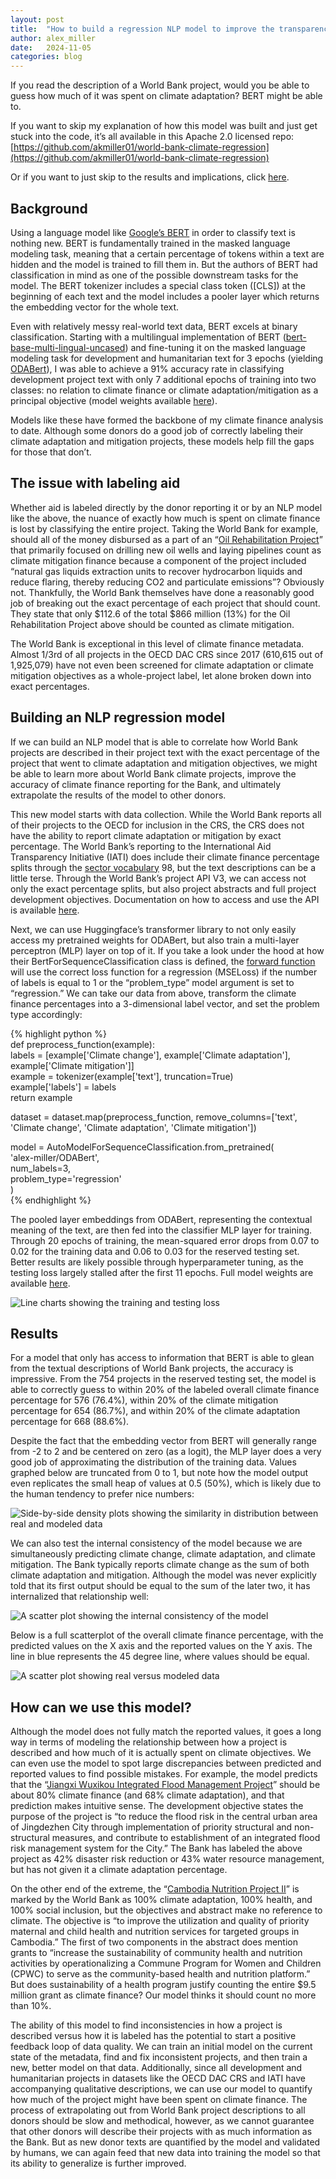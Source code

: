 ```yaml
---
layout: post
title:  "How to build a regression NLP model to improve the transparency of climate finance"
author: alex_miller
date:   2024-11-05
categories: blog
---
```


If you read the description of a World Bank project, would you be able to guess how much of it was spent on climate adaptation? BERT might be able to.

If you want to skip my explanation of how this model was built and just get stuck into the code, it’s all available in this Apache 2.0 licensed repo: [https://github.com/akmiller01/world-bank-climate-regression](https://github.com/akmiller01/world-bank-climate-regression)

Or if you want to just skip to the results and implications, click [here](#results).

## Background

Using a language model like [Google’s BERT](https://en.wikipedia.org/wiki/BERT_\(language_model\)) in order to classify text is nothing new. BERT is fundamentally trained in the masked language modeling task, meaning that a certain percentage of tokens within a text are hidden and the model is trained to fill them in. But the authors of BERT had classification in mind as one of the possible downstream tasks for the model. The BERT tokenizer includes a special class token (\[CLS\]) at the beginning of each text and the model includes a pooler layer which returns the embedding vector for the whole text.

Even with relatively messy real-world text data, BERT excels at binary classification. Starting with a multilingual implementation of BERT ([bert-base-multi-lingual-uncased](https://huggingface.co/google-bert/bert-base-multilingual-uncased)) and fine-tuning it on the masked language modeling task for development and humanitarian text for 3 epochs (yielding [ODABert](https://huggingface.co/alex-miller/ODABert)), I was able to achieve a 91% accuracy rate in classifying development project text with only 7 additional epochs of training into two classes: no relation to climate finance or climate adaptation/mitigation as a principal objective (model weights available [here](https://huggingface.co/alex-miller/iati-climate-classifier)).

Models like these have formed the backbone of my climate finance analysis to date. Although some donors do a good job of correctly labeling their climate adaptation and mitigation projects, these models help fill the gaps for those that don’t.

## The issue with labeling aid

Whether aid is labeled directly by the donor reporting it or by an NLP model like the above, the nuance of exactly how much is spent on climate finance is lost by classifying the entire project. Taking the World Bank for example, should all of the money disbursed as a part of an “[Oil Rehabilitation Project](https://projects.worldbank.org/en/projects-operations/project-detail/P008809)” that primarily focused on drilling new oil wells and laying pipelines count as climate mitigation finance because a component of the project included “natural gas liquids extraction units to recover hydrocarbon liquids and reduce flaring, thereby reducing CO2 and particulate emissions”? Obviously not. Thankfully, the World Bank themselves have done a reasonably good job of breaking out the exact percentage of each project that should count. They state that only $112.6 of the total $866 million (13%) for the Oil Rehabilitation Project above should be counted as climate mitigation. 

The World Bank is exceptional in this level of climate finance metadata. Almost 1/3rd of all projects in the OECD DAC CRS since 2017 (610,615 out of 1,925,079) have not even been screened for climate adaptation or climate mitigation objectives as a whole-project label, let alone broken down into exact percentages.

## Building an NLP regression model

If we can build an NLP model that is able to correlate how World Bank projects are described in their project text with the exact percentage of the project that went to climate adaptation and mitigation objectives, we might be able to learn more about World Bank climate projects, improve the accuracy of climate finance reporting for the Bank, and ultimately extrapolate the results of the model to other donors.

This new model starts with data collection. While the World Bank reports all of their projects to the OECD for inclusion in the CRS, the CRS does not have the ability to report climate adaptation or mitigation by exact percentage. The World Bank’s reporting to the International Aid Transparency Initiative (IATI) does include their climate finance percentage splits through the [sector vocabulary](https://iatistandard.org/en/iati-standard/203/codelists/sectorvocabulary/) 98, but the text descriptions can be a little terse. Through the World Bank’s project API V3, we can access not only the exact percentage splits, but also project abstracts and full project development objectives. Documentation on how to access and use the API is available [here](https://documents.worldbank.org/en/publication/documents-reports/api).

Next, we can use Huggingface’s transformer library to not only easily access my pretrained weights for ODABert, but also train a multi-layer perceptron (MLP) layer on top of it. If you take a look under the hood at how their BertForSequenceClassification class is defined, the [forward function](https://github.com/huggingface/transformers/blob/main/src/transformers/models/bert/modeling_bert.py#L1695-L1700) will use the correct loss function for a regression (MSELoss) if the number of labels is equal to 1 or the “problem\_type” model argument is set to “regression.” We can take our data from above, transform the climate finance percentages into a 3-dimensional label vector, and set the problem type accordingly:

{% highlight python %}  
def preprocess_function(example):  
    labels = [example['Climate change'], example['Climate adaptation'], example['Climate mitigation']]  
    example = tokenizer(example['text'], truncation=True)  
    example['labels'] = labels  
    return example

dataset = dataset.map(preprocess_function, remove_columns=['text', 'Climate change', 'Climate adaptation', 'Climate mitigation'])

model = AutoModelForSequenceClassification.from_pretrained(  
   'alex-miller/ODABert',  
    num_labels=3,  
    problem_type='regression'  
)  
{% endhighlight %}

The pooled layer embeddings from ODABert, representing the contextual meaning of the text, are then fed into the classifier MLP layer for training. Through 20 epochs of training, the mean-squared error drops from 0.07 to 0.02 for the training data and 0.06 to 0.03 for the reserved testing set. Better results are likely possible through hyperparameter tuning, as the testing loss largely stalled after the first 11 epochs. Full model weights are available [here](https://huggingface.co/alex-miller/wb-climate-regression).

![Line charts showing the training and testing loss](/assets/world_bank_climate_tensorboard.png)

## Results


For a model that only has access to information that BERT is able to glean from the textual descriptions of World Bank projects, the accuracy is impressive. From the 754 projects in the reserved testing set, the model is able to correctly guess to within 20% of the labeled overall climate finance percentage for 576 (76.4%), within 20% of the climate mitigation percentage for 654 (86.7%), and within 20% of the climate adaptation percentage for 668 (88.6%).

Despite the fact that the embedding vector from BERT will generally range from \-2 to 2 and be centered on zero (as a logit), the MLP layer does a very good job of approximating the distribution of the training data. Values graphed below are truncated from 0 to 1, but note how the model output even replicates the small heap of values at 0.5 (50%), which is likely due to the human tendency to prefer nice numbers:

![Side-by-side density plots showing the similarity in distribution between real and modeled data](/assets/world_bank_climate_density_plot.png)

We can also test the internal consistency of the model because we are simultaneously predicting climate change, climate adaptation, and climate mitigation. The Bank typically reports climate change as the sum of both climate adaptation and mitigation. Although the model was never explicitly told that its first output should be equal to the sum of the later two, it has internalized that relationship well:

![A scatter plot showing the internal consistency of the model](/assets/world_bank_climate_check.png)

Below is a full scatterplot of the overall climate finance percentage, with the predicted values on the X axis and the reported values on the Y axis. The line in blue represents the 45 degree line, where values should be equal.

![A scatter plot showing real versus modeled data](/assets/world_bank_climate_scatter.png)

## How can we use this model?

Although the model does not fully match the reported values, it goes a long way in terms of modeling the relationship between how a project is described and how much of it is actually spent on climate objectives. We can even use the model to spot large discrepancies between predicted and reported values to find possible mistakes. For example, the model predicts that the “[Jiangxi Wuxikou Integrated Flood Management Project](https://projects.worldbank.org/en/projects-operations/project-detail/P128867)” should be about 80% climate finance (and 68% climate adaptation), and that prediction makes intuitive sense. The development objective states the purpose of the project is “to reduce the flood risk in the central urban area of Jingdezhen City through implementation of priority structural and non-structural measures, and contribute to establishment of an integrated flood risk management system for the City.” The Bank has labeled the above project as 42% disaster risk reduction or 43% water resource management, but has not given it a climate adaptation percentage.

On the other end of the extreme, the “[Cambodia Nutrition Project II](https://projects.worldbank.org/en/projects-operations/project-detail/P177370)” is marked by the World Bank as 100% climate adaptation, 100% health, and 100% social inclusion, but the objectives and abstract make no reference to climate. The objective is “to improve the utilization and quality of priority maternal and child health and nutrition services for targeted groups in Cambodia.” The first of two components in the abstract does mention grants to “increase the sustainability of community health and nutrition activities by operationalizing a Commune Program for Women and Children (CPWC) to serve as the community-based health and nutrition platform.” But does sustainability of a health program justify counting the entire $9.5 million grant as climate finance? Our model thinks it should count no more than 10%.

The ability of this model to find inconsistencies in how a project is described versus how it is labeled has the potential to start a positive feedback loop of data quality. We can train an initial model on the current state of the metadata, find and fix inconsistent projects, and then train a new, better model on that data. Additionally, since all development and humanitarian projects in datasets like the OECD DAC CRS and IATI have accompanying qualitative descriptions, we can use our model to quantify how much of the project might have been spent on climate finance. The process of extrapolating out from World Bank project descriptions to all donors should be slow and methodical, however, as we cannot guarantee that other donors will describe their projects with as much information as the Bank. But as new donor texts are quantified by the model and validated by humans, we can again feed that new data into training the model so that its ability to generalize is further improved.